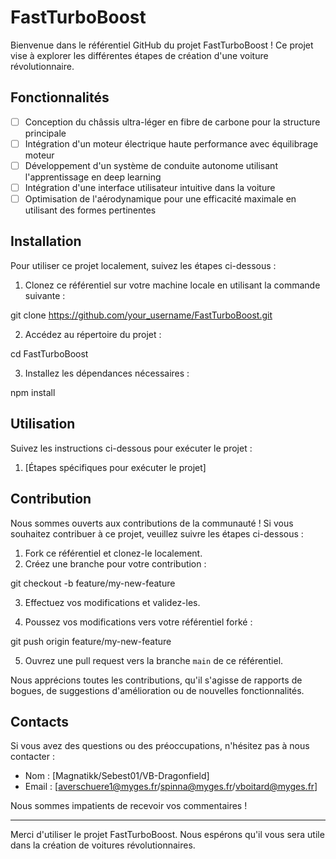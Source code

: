 # FastTurboBoost

Bienvenue dans le référentiel GitHub du projet FastTurboBoost ! Ce projet vise à explorer les différentes étapes de création d'une voiture révolutionnaire.

## Fonctionnalités

- [ ] Conception du châssis ultra-léger en fibre de carbone pour la structure principale
- [ ] Intégration d'un moteur électrique haute performance avec équilibrage moteur
- [ ] Développement d'un système de conduite autonome utilisant l'apprentissage en deep learning
- [ ] Intégration d'une interface utilisateur intuitive dans la voiture
- [ ] Optimisation de l'aérodynamique pour une efficacité maximale en utilisant des formes pertinentes

## Installation

Pour utiliser ce projet localement, suivez les étapes ci-dessous :

1. Clonez ce référentiel sur votre machine locale en utilisant la commande suivante :

git clone https://github.com/your_username/FastTurboBoost.git

2. Accédez au répertoire du projet :

cd FastTurboBoost

3. Installez les dépendances nécessaires :

npm install

## Utilisation

Suivez les instructions ci-dessous pour exécuter le projet :

1. [Étapes spécifiques pour exécuter le projet]

## Contribution

Nous sommes ouverts aux contributions de la communauté ! Si vous souhaitez contribuer à ce projet, veuillez suivre les étapes ci-dessous :

1. Fork ce référentiel et clonez-le localement.
2. Créez une branche pour votre contribution :

git checkout -b feature/my-new-feature

3. Effectuez vos modifications et validez-les.

4. Poussez vos modifications vers votre référentiel forké :

git push origin feature/my-new-feature

5. Ouvrez une pull request vers la branche `main` de ce référentiel.

Nous apprécions toutes les contributions, qu'il s'agisse de rapports de bogues, de suggestions d'amélioration ou de nouvelles fonctionnalités.

## Contacts

Si vous avez des questions ou des préoccupations, n'hésitez pas à nous contacter :

- Nom : [Magnatikk/Sebest01/VB-Dragonfield]
- Email : [averschuere1@myges.fr/spinna@myges.fr/vboitard@myges.fr]

Nous sommes impatients de recevoir vos commentaires !

---

Merci d'utiliser le projet FastTurboBoost. Nous espérons qu'il vous sera utile dans la création de voitures révolutionnaires.
